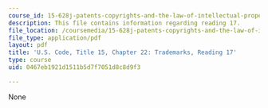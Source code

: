 ```yaml
---
course_id: 15-628j-patents-copyrights-and-the-law-of-intellectual-property-spring-2013
description: This file contains information regarding reading 17.
file_location: /coursemedia/15-628j-patents-copyrights-and-the-law-of-intellectual-property-spring-2013/0467eb1921d1511b5d7f7051d8c8d9f3_MIT15_628JS13_read17.pdf
file_type: application/pdf
layout: pdf
title: 'U.S. Code, Title 15, Chapter 22: Trademarks, Reading 17'
type: course
uid: 0467eb1921d1511b5d7f7051d8c8d9f3

---
```

None